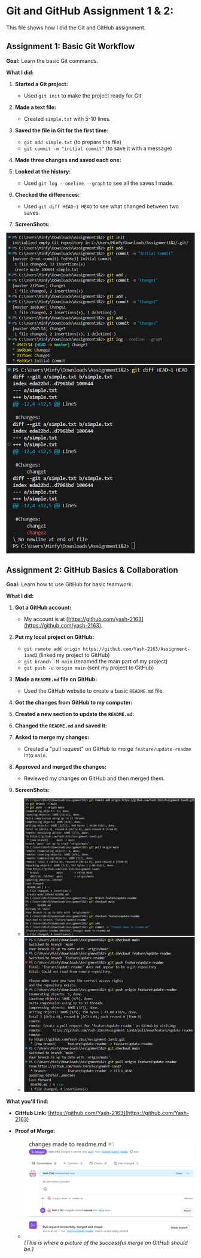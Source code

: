 # Git and GitHub Assignment 1 & 2:

This file shows how I did the Git and GitHub assignment.

## Assignment 1: Basic Git Workflow

**Goal:** Learn the basic Git commands.

**What I did:**

1.  **Started a Git project:**
    -   Used `git init` to make the project ready for Git.

2.  **Made a text file:**
    -   Created `simple.txt` with 5-10 lines.
3.  **Saved the file in Git for the first time:**
    -   `git add simple.txt` (to prepare the file)
    -   `git commit -m "initial commit"` (to save it with a message)

4.  **Made three changes and saved each one:**

5.  **Looked at the history:**
    -   Used `git log --oneline --graph` to see all the saves I made.

6.  **Checked the differences:**
    -   Used `git diff HEAD~1 HEAD` to see what changed between two saves.

7.  **ScreenShots:**

![Git Assesments 1 & 2](https://github.com/Yash-2163/Assignment-1and2/blob/main/ss1%262/Screenshot%202025-05-07%20001505.png)
![](https://github.com/Yash-2163/Assignment-1and2/blob/main/ss1%262/Screenshot%202025-05-07%20001518.png)

## Assignment 2: GitHub Basics & Collaboration

**Goal:** Learn how to use GitHub for basic teamwork.

**What I did:**

1.  **Got a GitHub account:**
    -   My account is at [https://github.com/yash-2163](https://github.com/yash-2163).

2.  **Put my local project on GitHub:**
    -   `git remote add origin https://github.com/Yash-2163/Assignment-1and2` (linked my project to GitHub)
    -   `git branch -M main` (renamed the main part of my project)
    -   `git push -u origin main` (sent my project to GitHub)

3.  **Made a `README.md` file on GitHub:**
    -   Used the GitHub website to create a basic `README.md` file.

4.  **Got the changes from GitHub to my computer:**

5.  **Created a new section to update the `README.md`:**

6.  **Changed the `README.md` and saved it:**

7.  **Asked to merge my changes:**
    -   Created a "pull request" on GitHub to merge `feature/update-readme` into `main`.

8.  **Approved and merged the changes:**
    -   Reviewed my changes on GitHub and then merged them.

9.  **ScreenShots:**
    - ![Git commands a2-1](https://github.com/Yash-2163/Assignment-1and2/blob/main/ss1%262/Screenshot%202025-05-07%20003818.png)
    - ![Git commands a2-2](https://github.com/Yash-2163/Assignment-1and2/blob/main/ss1%262/Screenshot%202025-05-07%20003853.png)

**What you'll find:**

-   **GitHub Link:** [https://github.com/Yash-2163](https://github.com/Yash-2163)

-   **Proof of Merge:**
    -   ![Pull Request Merged](https://github.com/Yash-2163/Assignment-1and2/blob/main/ss1%262/Screenshot%202025-05-07%20003549.png)
    *(This is where a picture of the successful merge on GitHub should be.)*
 
